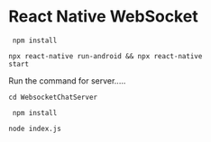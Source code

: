 React Native WebSocket 
========================

<code> npm install </code>

<code>npx react-native run-android && npx react-native start</code>

Run the command for server.....

<code>cd WebsocketChatServer</code>

<code> npm install </code>

<code>node index.js</code>